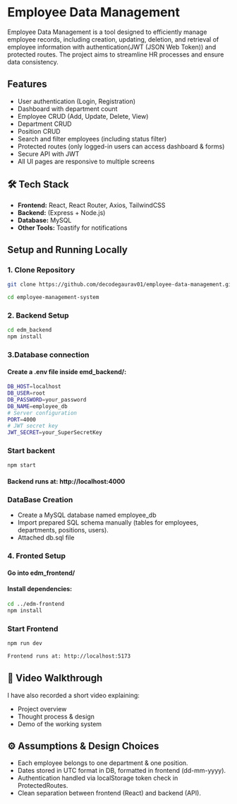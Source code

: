 # Employee Data Management

Employee Data Management is a tool designed to efficiently manage employee records, including creation, updating, deletion, and retrieval of employee information with authentication(JWT (JSON Web Token)) and protected routes. The project aims to streamline HR processes and ensure data consistency.


## Features
- User authentication (Login, Registration)
- Dashboard with department count
- Employee CRUD (Add, Update, Delete, View)
- Department CRUD
- Position CRUD
- Search and filter employees (including status filter)
- Protected routes (only logged-in users can access dashboard & forms)
- Secure API with JWT
- All UI pages are responsive to multiple screens 

## 🛠️ Tech Stack
- **Frontend:** React, React Router, Axios, TailwindCSS
- **Backend:** (Express + Node.js)  
- **Database:** MySQL
- **Other Tools:** Toastify for notifications

## Setup and Running Locally

### 1. Clone Repository
```bash
git clone https://github.com/decodegaurav01/employee-data-management.git

cd employee-management-system
```

###  2. Backend Setup
```bash
cd edm_backend
npm install
```
### 3.Database connection 
#### Create a .env file inside emd_backend/:
```bash
DB_HOST=localhost
DB_USER=root
DB_PASSWORD=your_password
DB_NAME=employee_db
# Server configuration
PORT=4000
# JWT secret key
JWT_SECRET=your_SuperSecretKey

```

### Start backent
```bash
npm start

```
#### Backend runs at: http://localhost:4000

### DataBase Creation

- Create a MySQL database named employee_db
- Import  prepared SQL schema manually (tables for employees,  departments, positions, users).
- Attached db.sql file

### 4. Fronted Setup
#### Go into edm_frontend/
#### Install dependencies:
```bash
cd ../edm-frontend
npm install
```
### Start Frontend
```bash
npm run dev

Frontend runs at: http://localhost:5173
```

## 🎥 Video Walkthrough

I have also recorded a short video explaining:

- Project overview
- Thought process & design
- Demo of the working system



## ⚙️ Assumptions & Design Choices

- Each employee belongs to one department & one position.
- Dates stored in UTC format in DB, formatted in frontend (dd-mm-yyyy).
- Authentication handled via localStorage token check in ProtectedRoutes.
- Clean separation between frontend (React) and backend (API).
